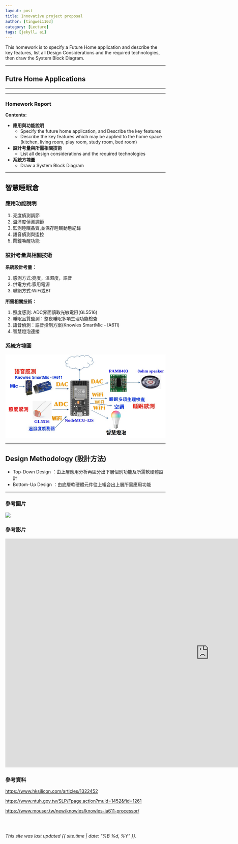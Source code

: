 ```yaml
---
layout: post
title: Innovative project proposal
author: [tingwei1103]
category: [Lecture]
tags: [jekyll, ai]
---
```


This homework is to specify a Future Home application and describe the key features, list all Design Considerations and the required technologies, then draw the System Block Diagram.

---
## Futre Home Applications


---


---
### Homework Report
**Contents:**<br>
* **應用與功能說明**
  - Specify the future home application, and Describe the key features
  - Describe the key features which may be applied to the home space (kitchen, living room, play room, study room, bed room)
* **設計考量與所需相關技術**
  - List all design considerations and the required technologies
* **系統方塊圖**
  - Draw a System Block Diagram


---


## 智慧睡眠倉
### 應用功能說明
1. 亮度偵測調節
2. 溫溼度偵測調節
3. 監測睡眠品質,並保存睡眠動態紀錄
4. 語音偵測與遙控
5. 鬧鐘喚醒功能

### 設計考量與相關技術
**系統設計考量：**<br>
1. 感測方式:亮度，溫濕度，語音
2. 供電方式:家用電源
3. 聯網方式:WiFi或BT

**所需相關技術：**
1. 照度感測: ADC界面讀取光敏電阻(GL5516)
2. 睡眠品質監測：整夜睡眠多項生理功能檢查
3. 語音偵測：語音控制方案(Knowles SmartMic - IA611)
4. 智慧燈泡連接

### 系統方塊圖
![](https://github.com/tingwei1103/MCU-project/blob/main/images/03.jpg?raw=true)

---

## Design Methodology (設計方法)
* Top-Down Design  ：由上層應用分析再區分出下層個別功能及所需軟硬體設計
* Bottom-Up Design ：由底層軟硬體元件往上組合出上層所需應用功能

---


### 參考圖片
![](https://s314.siliconimg.com/kb/content_images/2017/04/26/1322452/1493205170_887.jpg)

### 參考影片
<iframe width="1280" height="720" src="https://www.youtube.com/embed/a6Gz3g7VxSw" title="Welcome to Podtime" frameborder="0" allow="accelerometer; autoplay; clipboard-write; encrypted-media; gyroscope; picture-in-picture; web-share" allowfullscreen></iframe>

### 參考資料
https://www.hksilicon.com/articles/1322452

https://www.ntuh.gov.tw/SLP/Fpage.action?muid=1452&fid=1261

https://www.mouser.tw/new/knowles/knowles-ia611-processor/


<br>
<br>

*This site was last updated {{ site.time | date: "%B %d, %Y" }}.*


